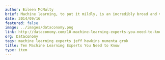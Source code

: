 ```yaml
---
author: Eileen McNulty
brief: Machine learning, to put it mildly, is an incredibly broad and varied field, with multitudes of applications. Thus, this list of Ten Machine Learning Experts You Need to Know
date: 2014/09/16
featured: false
image: ../images/dataconomy.png
link: http://dataconomy.com/10-machine-learning-experts-you-need-to-know/
org: Dataconomy
tags: machine learning experts jeff hawkins numenta grok
title: Ten Machine Learning Experts You Need to Know
type: item
---
```

